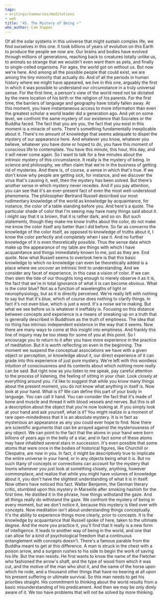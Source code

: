 ```yaml
---
tags:
- writings/summaries/meditations
- web
title: "45. The Mystery of Being ⭐"
who_author: Сэм Харрис
---
```


Of all the solar systems in this universe that might sustain complex life, we find ourselves in this one. It took billions of years of evolution on this Earth to produce the people we now are. Our brains and bodies have evolved through millions of generations, reaching back to creatures totally unlike us, to animals so strange that we wouldn't even want them as pets, and finally to single-celled organisms. For ages, the world got on without us. But now we're here. And among all the possible people that could exist, we are among the tiny minority that actually do. And of all the periods in human history where we might have appeared, we live in this one, arguably the first in which it was possible to understand our circumstance in a truly universal sense. For the first time, a person's view of the world need not be dictated by the mere location of his birth or the religion of his parents. For the first time, the barriers of language and geography have totally fallen away. At this moment, you have instantaneous access to more information than even the greatest scholar a world leader did a generation ago. And yet on some level, we confront the same mystery of our existence that Socrates or the Buddha faced. The fact that you are you, the fact that you exist in this moment is a miracle of sorts. There's something fundamentally inexplicable about it. There's no amount of knowledge that seems adequate to dispel the mystery of our appearance here. And whatever you know, whatever you believe, whatever you have done or hoped to do, you have this moment of conscious life to contemplate. You have this minute, this hour, this day, and it will never come again. So I want to talk for a few minutes about the intrinsic mystery of this circumstance. It really is the mystery of being. In science and philosophy, we often claim that we're in the business of getting rid of mysteries. And there is, of course, a sense in which that's true. If we don't know why people are getting sick, for instance, and we discover the virus that's causing it, well, then the mystery has been solved. But there's another sense in which mystery never recedes. And if you pay attention, you can see that it's an ever-present fact of even the most well-understood phenomena. The philosopher Bertrand Russell described our most rudimentary knowledge of the world as knowledge by acquaintance, for instance, the color of a table standing before you. And here's a quote. The particular shade of color that I'm seeing may have many things said about it. I might say that it is brown, that it is rather dark, and so on. But such statements, though they make me know truths about the color, do not make me know the color itself any better than I did before. So far as concerns the knowledge of the color itself, as opposed to knowledge of truths about it, I know the color perfectly and completely when I see it. And no further knowledge of it is even theoretically possible. Thus the sense data which make up the appearance of my table are things with which I have acquaintance and things immediately known to me, just as they are. End quote. Now what Russell seems to overlook here is that this basic knowledge to which no knowledge can even be theoretically added is a place where we uncover an intrinsic limit to understanding. And we consider any facet of experience, in this case a vision of color. If we can then stem the tide of our thoughts long enough to merely observe it as it is, the fact that we're in total ignorance of what it is can become obvious. What is the color blue? Not as a function of wavelengths of light or neurophysiology, but as it is directly perceived. We're really left with nothing to say but that it's blue, which of course does nothing to clarify things. In fact it's not even blue, which is just a word. It's a noise we're making. But what we see before us is whatever it ineffably is. Focusing on this distance between concepts and experience is a means of sneaking up on a truth that is generally described in Buddhism as the truth of emptiness. The idea that no thing has intrinsic independent existence in the way that it seems. Now there are many ways to come at this insight into emptiness. And frankly this line of inquiry may be too steep for some of you at this point. So I encourage you to return to it after you have more experience in the practice of meditation. But it is worth reflecting on even in the beginning. The moment we suspend the conceptual associations we have with a given object or perception, or knowledge about it, our direct experience of it can grade into this experience of just pure mystery. We're left with this wordless intuition of consciousness and its contents about which nothing more really can be said. But right now as you listen to me speak, pay careful attention to the process of listening, the feeling of sitting in your chair. Look closely at everything around you. I'd like to suggest that while you know many things about the present moment, you do not know what anything in itself is. Now look at your hand. What is it? We can define this part of your body in language. You can call it hand. You can consider the fact that it's made of bone and muscle and thread it with blood vessels and nerves. But this is all a description about the object that you're now looking at. If you simply look at your hand and ask yourself, what is it? You might realize in a moment of rare open-mindedness that it is an absolute mystery. It is in fact as mysterious an appearance as any you could ever hope to find. Now there are scientific arguments that can be arrayed against the mysteriousness of any object. We can point to the fact that the atoms in your hand were born billions of years ago in the belly of a star, and in fact some of these atoms may have inhabited several stars in succession. It's even possible that some atoms that were once in the bodies of historical figures, like Churchill or Cleopatra, are now in you. In fact, it might be descriptively true to implicate the entire universe in your hand, or in any objects being what it is. But no such litany of concepts or connections can account for the mystery that looms whenever you just look at something closely, anything, however commonplace, and realize that while you might have volumes of knowledge about it, you don't have the slightest understanding of what it is in itself. Now others have noticed this fact. Walter Benjamin, the German literary critic, stumbled upon this mystery in Marseille after smoking hashish for the first time. He distilled it in the phrase, how things withstand the gaze. And all things really do withstand the gaze. We confront the mystery of being in every moment, but we don't notice it, because this mystery is tiled over with concepts. Now meditation isn't about understanding things conceptually. It's the ability to experience things more clearly, prior to concepts. It is the knowledge by acquaintance that Russell spoke of here, taken to the ultimate degree. And the more you practice it, you'll find that it really is a new form of intelligence. It leads to another way of being in the world, and one that can allow for a kind of psychological freedom that a continuous entanglement with concepts doesn't. There's a famous parable from the Buddha meant to get at this difference. A man is struck in the chest with a poison arrow, and a surgeon rushes to his side to begin the work of saving his life. But the man resists. He first wants to know the name of the Fletcher who fashioned the arrow's shaft, and the type of wood from which it was cut, and the motive of the man who shot it, and the name of the horse upon which he rode, and a thousand other things that have no bearing at all upon his present suffering or ultimate survival. So this man needs to get his priorities straight. His commitment to thinking about the world results from a basic misunderstanding of his predicament. And then we may be only dimly aware of it. We too have problems that will not be solved by more thinking.